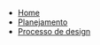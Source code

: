 - [Home](README.md)
- [Planejamento](pages/planejamento.md)
- [Processo de design](pages/ProcessoDesign.md)